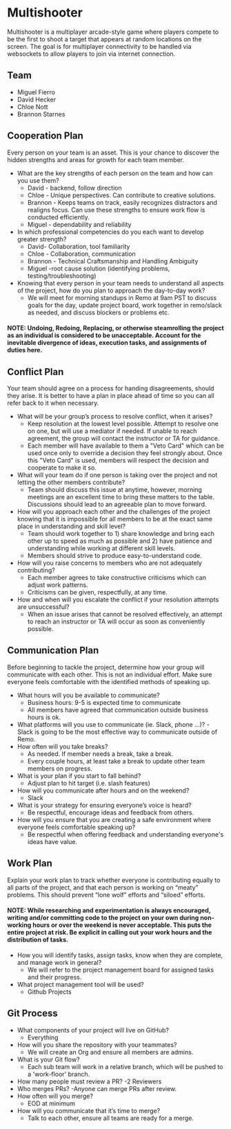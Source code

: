 # Multishooter

Multishooter is a multiplayer arcade-style game where players compete to be the first to shoot a target that appears at random locations on the screen. The goal is for multiplayer connectivity to be handled via websockets to allow players to join via internet connection.  

## Team

- Miguel Fierro
- David Hecker
- Chloe Nott
- Brannon Starnes

## Cooperation Plan

Every person on your team is an asset. This is your chance to discover the hidden strengths and areas for growth for each team member.

- What are the key strengths of each person on the team and how can you use them?
  - David - backend, follow direction
  - Chloe - Unique perspectives. Can contribute to creative solutions.
  - Brannon - Keeps teams on track, easily recognizes distractors and realigns focus. Can use these strengths to ensure work flow is conducted efficiently. 
  - Miguel - dependability and reliability
- In which professional competencies do you each want to develop greater strength?
  - David- Collaboration, tool familiarity
  - Chloe - Collaboration, communication
  - Brannon - Technical Craftsmanship and  Handling Ambiguity
  - Miguel -root cause solution (identifying problems, testing/troubleshooting)
- Knowing that every person in your team needs to understand all aspects of the project, how do you plan to approach the day-to-day work?
  - We will meet for morning standups in Remo at 9am PST to discuss goals for the day, update project board, work together in remo/slack as needed, and discuss blockers or   problems etc.

#### NOTE: Undoing, Redoing, Replacing, or otherwise steamrolling the project as an individual is considered to be unacceptable. Account for the inevitable divergence of ideas, execution tasks, and assignments of duties here.

## Conflict Plan

Your team should agree on a process for handing disagreements, should they arise. It is better to have a plan in place ahead of time so you can all refer back to it when necessary.

- What will be your group’s process to resolve conflict, when it arises?
  - Keep resolution at the lowest level possible. Attempt to resolve one on one, but will use a mediator if needed. If unable to reach agreement, the group will contact the  instructor or TA for guidance. 
  - Each member will have available to them a "Veto Card" which can be used once only to override a decision they feel strongly about. Once this "Veto Card" is used, members will respect the decision and cooperate to make it so.
- What will your team do if one person is taking over the project and not letting the other members contribute?
  - Team should discuss this issue at anytime, however, morning meetings are an excellent time to bring these matters to the table. Discussions should lead to an agreeable plan to move forward. 
- How will you approach each other and the challenges of the project knowing that it is impossible for all members to be at the exact same place in understanding and skill level?
  - Team should work together to 1) share knowledge and bring each other up to speed as much as possible and 2) have patience and understanding while working at different skill levels.
  - Members should strive to produce easy-to-understand code.
- How will you raise concerns to members who are not adequately contributing?
  - Each member agrees to take constructive criticisms which can adjust work patterns. 
  - Criticisms can be given, respectfully, at any time. 
- How and when will you escalate the conflict if your resolution attempts are unsuccessful?
  - When an issue arises that cannot be resolved effectively, an attempt to reach an instructor or TA will occur as soon as conveniently possible.

## Communication Plan

Before beginning to tackle the project, determine how your group will communicate with each other. This is not an individual effort. Make sure everyone feels comfortable with the identified methods of speaking up.

- What hours will you be available to communicate?
  - Business hours: 9-5 is expected time to communicate
  - All members have agreed that communication outside business hours is ok.
- What platforms will you use to communicate (ie. Slack, phone …)?
  -Slack is going to be the most effective way to communicate outside of Remo.
- How often will you take breaks?
  - As needed. If member needs a break, take a break. 
  - Every couple hours, at least take a break to update other team members on progress.
- What is your plan if you start to fall behind?
  - Adjust plan to hit target (i.e. slash features)
- How will you communicate after hours and on the weekend?
  - Slack
- What is your strategy for ensuring everyone’s voice is heard?
  - Be respectful, encourage ideas and feedback from others.
- How will you ensure that you are creating a safe environment where everyone feels comfortable speaking up?
  - Be respectful when offering feedback and understanding everyone's ideas have value.

## Work Plan

Explain your work plan to track whether everyone is contributing equally to all parts of the project, and that each person is working on “meaty” problems. This should prevent “lone wolf” efforts and “siloed” efforts.

#### NOTE: While researching and experimentation is always encouraged, writing and/or committing code to the project on your own during non-working hours or over the weekend is never acceptable. This puts the entire project at risk. Be explicit in calling out your work hours and the distribution of tasks.

- How you will identify tasks, assign tasks, know when they are complete, and manage work in general?
  - We will refer to the project management board for assigned tasks and their progress.
- What project management tool will be used?
  - Github Projects

## Git Process

- What components of your project will live on GitHub?
  - Everything
- How will you share the repository with your teammates?
  - We will create an Org and ensure all members are admins.
- What is your Git flow?
  - Each sub team will work in a relative branch, which will be pushed to a 'work-floor' branch. 
- How many people must review a PR?
  -2 Reviewers 
- Who merges PRs?
  -Anyone can merge PRs after review.
- How often will you merge?
  - EOD at minimum
- How will you communicate that it’s time to merge?
  - Talk to each other, ensure all teams are ready for a merge.
